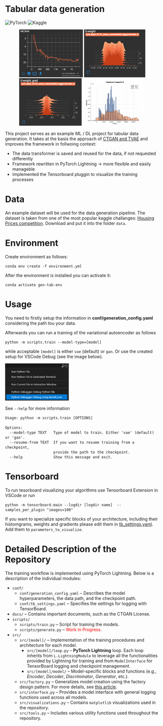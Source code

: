 # Tabular data generation
![PyTorch](https://img.shields.io/badge/PyTorch-%23EE4C2C.svg?style=for-the-badge&logo=PyTorch&logoColor=white)
![Kaggle](https://img.shields.io/badge/Kaggle-035a7d?style=for-the-badge&logo=kaggle&logoColor=white)
<!-- Images in a row -->
<p align="center">
  <img src="imgs/val_loss.png" alt="Image1" width="208" />
  <img src="imgs/weights.png" alt="Image2" width="200" />
  <img src="imgs/grads.png" alt="Image3" width="204" />
  <img src="imgs/feature_generation_evolution.gif" alt="Image4" width="204" />
</p>

This project serves as an example ML / DL project for tabular data generation. It takes at the basis the approach of
[CTGAN and TVAE](https://github.com/sdv-dev/CTGAN) and improves the framework in follwoing context:

- The data transformer is saved and reused for the data, if not requested differently
- Framework rewritten in PyTorch Lightning -> more flexible and easily manageble
- Implemented the Tensorboard pluggin to visualize the training processes

# Data

An example dataset will be used for the data generation pipeline. The dataset is taken from one of the most popular kaggle challanges: [Housing Prices competition](https://www.kaggle.com/competitions/home-data-for-ml-course/data). Download and put it into the folder `data`.

# Environment

Create environment as follows:

```
conda env create -f environment.yml
```

After the environment is installed you can activate it:

```
conda activate gen-tab-env
```
# Usage

You need to firstly setup the information in **conf/generation_config.yaml** considering the path tou your data.

Afterwards you can run a training of the variational autoencoder as follows

```
python -m scripts.train --model-type=[model]
```

while acceptable `[model]` is either `vae` (default) or `gan`. Or use the created setup for VSCode Debug (see the image below).
<p align="left">
  <img src="imgs/run_with_launch_json.png" alt="Image1" width="208" />
</p>

See `--help` for more information

```
Usage: python -m scripts.train [OPTIONS]

Options:
  --model-type TEXT   Type of model to train. Either 'vae' (default) or 'gan'.
  --resume-from TEXT  If you want to resume training from a checkpoint,
                      provide the path to the checkpoint.
  --help              Show this message and exit.
```

# Tensorboard


To run tesorboard visualizing your algorithms use Tensorboard Extension in VSCode or run 

```
python -m tensorboard.main --logdir [logdir name]  --samples_per_plugin "images=100"
```


If you want to specialize specific blocks of your architecture, including their histomgrams, weights and gradients please edit them in [tb_settings.yaml](https://github.com/mackostya/gen-tab/blob/main/conf/tb_settings.yaml). Add them to `parameters_to_visualize`.


# Detailed Description of the Repository

The training workflow is implemented using PyTorch Lightning. Below is a description of the individual modules:

- `conf/`
  - `conf/generation_config.yaml` – Describes the model hyperparameters, the data path, and the checkpoint path.
  - `conf/tb_settings.yaml` – Specifies the settings for logging with TensorBoard.
- `docs/` – Contains important documents, such as the CTGAN License.
- `scripts/`
  - `scripts/train.py` – Script for training the models.
  - `scripts/generate.py` – <span style="color:red;">Work in Progress</span>.
- `src/`
  - `src/[model]/` – Implementation of the training procedures and architecture for each model.
    - `src/[model]/loop.py` – **PyTorch Lightning** loop. Each loop inherits from `L.LightningModule` to leverage all the functionalities provided by Lightning for training and from `ModelInterface` for TensorBoard logging and checkpoint management.
    - `src/[model]/model/` – Model-specific blocks and functions (e.g., *Encoder*, *Decoder*, *Discriminator*, *Generator*, etc.).
  - `src/factory.py` – Generalizes model creation using the factory design pattern. For more details, see [this article](https://www.geeksforgeeks.org/factory-method-python-design-patterns/).
  - `src/interface.py` – Provides a model interface with general logging functions used across all models.
  - `src/visualizations.py` – Contains `matplotlib` visualizations used in the repository.
  - `src/tools.py` – Includes various utility functions used throughout the repository.
